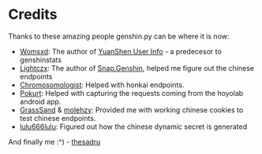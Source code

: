 # Credits

Thanks to these amazing people genshin.py can be where it is now:

- [Womsxd](https://github.com/Womsxd): The author of [YuanShen User Info](https://github.com/Womsxd/YuanShen_User_Info) - a predecesor to genshinstats
- [Lightczx](https://github.com/Lightczx): The author of [Snap.Genshin](https://github.com/DGP-Studio/Snap.Genshin), helped me figure out the chinese endpoints
- [Chromosomologist](https://github.com/Chromosomologist): Helped with honkai endpoints.
- [Pokurt](https://github.com/pokurt): Helped with capturing the requests coming from the hoyolab android app.
- [GrassSand](https://github.com/grasssand) & [molehzy](https://github.com/molehzy): Provided me with working chinese cookies to test chinese endpoints.
- [lulu666lulu](https://github.com/lulu666lulu): Figured out how the chinese dynamic secret is generated

And finally me :^) - [thesadru](https://github.com/thesadru)
